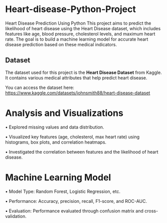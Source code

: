 # Heart-disease-Python-Project
Heart Disease Prediction Using Python  This project aims to predict the likelihood of heart disease using the Heart Disease dataset, which includes features like age, blood pressure, cholesterol levels, and maximum heart rate. The goal is to build a machine learning model for accurate heart disease prediction based on these medical indicators.
## Dataset

The dataset used for this project is the **Heart Disease Dataset** from Kaggle. It contains various medical attributes that help predict heart disease.

You can access the dataset here: https://www.kaggle.com/datasets/johnsmith88/heart-disease-dataset

# Analysis and Visualizations

•	Explored missing values and data distribution. 

•	Visualized key features (age, cholesterol, max heart rate) using histograms, box plots, and correlation heatmaps.

•	Investigated the correlation between features and the likelihood of heart disease.

# Machine Learning Model
•	Model Type: Random Forest, Logistic Regression, etc.

•	Performance: Accuracy, precision, recall, F1-score, and ROC-AUC.

•	Evaluation: Performance evaluated through confusion matrix and cross-validation.
